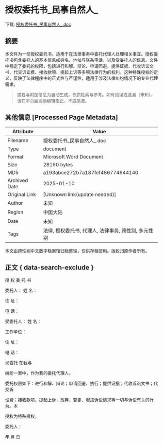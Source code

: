 # 授权委托书_民事自然人_

<!-- tcd_download_link -->
下载: <a href="../授权委托书_民事自然人_.doc" download>授权委托书_民事自然人_.doc</a>
<!-- tcd_download_link_end -->

## 摘要

<!-- tcd_abstract -->
本文件为一份授权委托书，适用于在法律事务中委托代理人处理相关事宜。授权委托书包含委托人的基本信息如姓名、地址与联系电话，以及受委托人的信息。文件中规定了委托的权限，包括进行和解、辩论、申请回避、提供证据、代收诉讼文书、代交诉讼费、接收款项、提起上诉等多项法律行为的权利。这种特殊授权的定义，反映了法律程序中的正式性与严谨性，适用于涉及法律纠纷情况下的专业代理需求。

<!-- tcd_abstract_end -->

> 摘要与附加信息为自动生成，仅供检索与参考。如有错误或遗漏（未知），请在本页面协助编辑指正，不胜感激。

## 其他信息 [Processed Page Metadata]

| Attribute       | Value                                  |
|-----------------|----------------------------------------|
| Filename        | 授权委托书_民事自然人_.doc                             |
| Type            | document                                 |
| Format          | Microsoft Word Document                               |
| Size            | 28160 bytes                           |
| MD5             | a193abce272b7a187fef486774644140                                  |
| Archived Date   | 2025-01-10                             |
| Original Link   | [Unknown link(update needed)]                         |
| Author          | 未知                               |
| Region          | 中国大陆                               |
| Date            | 未知                                 |
| Tags            | 法律, 授权委托书, 代理人, 法律事务, 跨性别, 多元性别                                 |

本文由跨性别中文数字档案馆归档整理，仅供存档使用。版权归原作者所有。


## 正文 { data-search-exclude }

<!-- tcd_main_text -->
授 权 委 托 书



委托人：    姓    名：

住    址：

电    话：

受委托人：  姓    名：

工作单位：

住    址：

电    话：

现委托         在我与

纠纷一案中，作为我的委托代理人。

委托权限如下：进行和解、辩论；申请回避、执行；提供证据；代收诉讼文书；代交诉

讼费；接收款项，提起上诉，放弃、变更、增加诉讼请求等一切与诉讼有关的行为。本

授权为特殊授权。



委托人：

年  月  日
<!-- tcd_main_text_end -->

